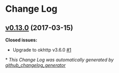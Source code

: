 # Change Log

## [v0.13.0](https://github.com/maxirosson/jdroid-java-http/tree/v0.13.0) (2017-03-15)
**Closed issues:**

- Upgrade to okhttp v3.6.0 [\#1](https://github.com/maxirosson/jdroid-java-http/issues/1)



\* *This Change Log was automatically generated by [github_changelog_generator](https://github.com/skywinder/Github-Changelog-Generator)*